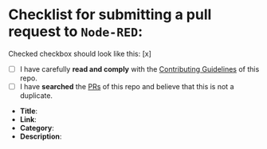 # Checklist for submitting a pull request to `Node-RED`:

Checked checkbox should look like this: [x] 

- [ ] I have carefully **read and comply** with the [Contributing Guidelines](https://github.com/naimo84/awesome-nodered/blob/master/contributing.md) of this repo.
- [ ] I have **searched** the [PRs](https://github.com/naimo84/awesome-nodered/pulls) of this repo and believe that this is not a duplicate.

<!-- 
  Once all boxes are ticked, it would be very helpful if you could fill in the
  following list with the appropriate information. 
--> 

- **Title**: <!-- Replace with project's title -->
- **Link**: <!-- Replace with project's home link -->
- **Category**: <!-- Replace with appropriate category -->
- **Description**: <!-- Replace with brief description -->

<!-- Thanks again! 🙌 ❤ -->
